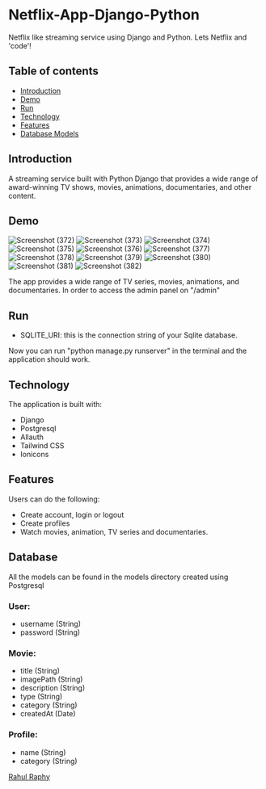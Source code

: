 # Netflix-App-Django-Python
Netflix like streaming service using Django and Python. Lets Netflix and 'code'!

## Table of contents

- [Introduction](#introduction)
- [Demo](#demo)
- [Run](#run)
- [Technology](#technology)
- [Features](#features)
- [Database Models](#database)

## Introduction

A streaming service built with Python Django that provides a wide range of award-winning TV shows, movies, animations, documentaries, and other content.

## Demo

![Screenshot (372)](https://user-images.githubusercontent.com/67228966/223203955-7e629d29-212b-4c40-93c3-ccd2ae1ce14f.png)
![Screenshot (373)](https://user-images.githubusercontent.com/67228966/223203962-3f6b9893-faed-4671-af9c-e3fcdcb3aeba.png)
![Screenshot (374)](https://user-images.githubusercontent.com/67228966/223203968-68702a71-b4c9-48e7-84ba-3ff1add33264.png)
![Screenshot (375)](https://user-images.githubusercontent.com/67228966/223203975-a054d8ed-c181-486d-9f39-1fad446322a9.png)
![Screenshot (376)](https://user-images.githubusercontent.com/67228966/223203978-e467e11f-a324-4f07-9d6a-05d14df5c006.png)
![Screenshot (377)](https://user-images.githubusercontent.com/67228966/223203982-d4c91af9-18d4-42d8-b90c-5e0286a88830.png)
![Screenshot (378)](https://user-images.githubusercontent.com/67228966/223203992-3c5333cd-aaca-4dbc-9a02-9d3dcea51f57.png)
![Screenshot (379)](https://user-images.githubusercontent.com/67228966/223204014-e267c21c-1997-4863-bb18-e0ab7348e930.png)
![Screenshot (380)](https://user-images.githubusercontent.com/67228966/223204071-5ffb9e50-f519-45b4-9fc0-5e3b7ed82014.png)
![Screenshot (381)](https://user-images.githubusercontent.com/67228966/223204097-e1406185-39b2-44ca-990d-56bac683c8d3.png)
![Screenshot (382)](https://user-images.githubusercontent.com/67228966/223203947-e2de8cf5-8857-432e-ac33-cad9673cba35.png)


The app provides a wide range of TV series, movies, animations, and documentaries.
In order to access the admin panel on "/admin"

## Run


- SQLITE_URI: this is the connection string of your Sqlite database.

Now you can run "python manage.py runserver" in the terminal and the application should work.

## Technology

The application is built with:

- Django
- Postgresql
- Allauth
- Tailwind CSS 
- Ionicons


## Features


Users can do the following:

- Create account, login or logout
- Create profiles
- Watch movies, animation, TV series and documentaries.


## Database

All the models can be found in the models directory created using Postgresql

### User:

- username (String)
- password (String)


### Movie:

- title (String)
- imagePath (String)
- description (String)
- type (String)
- category (String)
- createdAt (Date)

  
### Profile:
  
- name (String)
- category (String)  
  
  

[Rahul Raphy](https://github.com/rahul-raphy)

